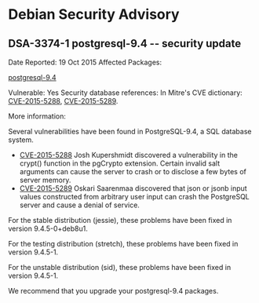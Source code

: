 
Debian Security Advisory
========================


DSA-3374-1 postgresql-9.4 -- security update
--------------------------------------------



Date Reported:
19 Oct 2015
Affected Packages:

[postgresql-9.4](https://packages.debian.org/src:postgresql-9.4)

Vulnerable:
Yes
Security database references:
In Mitre's CVE dictionary: [CVE-2015-5288](https://security-tracker.debian.org/tracker/CVE-2015-5288), [CVE-2015-5289](https://security-tracker.debian.org/tracker/CVE-2015-5289).  

More information:

Several vulnerabilities have been found in PostgreSQL-9.4, a SQL
database system.


* [CVE-2015-5288](https://security-tracker.debian.org/tracker/CVE-2015-5288)
Josh Kupershmidt discovered a vulnerability in the crypt() function
 in the pgCrypto extension. Certain invalid salt arguments can cause
 the server to crash or to disclose a few bytes of server memory.
* [CVE-2015-5289](https://security-tracker.debian.org/tracker/CVE-2015-5289)
Oskari Saarenmaa discovered that json or jsonb input values
 constructed from arbitrary user input can crash the PostgreSQL
 server and cause a denial of service.


For the stable distribution (jessie), these problems have been fixed in
version 9.4.5-0+deb8u1.


For the testing distribution (stretch), these problems have been fixed
in version 9.4.5-1.


For the unstable distribution (sid), these problems have been fixed in
version 9.4.5-1.


We recommend that you upgrade your postgresql-9.4 packages.





